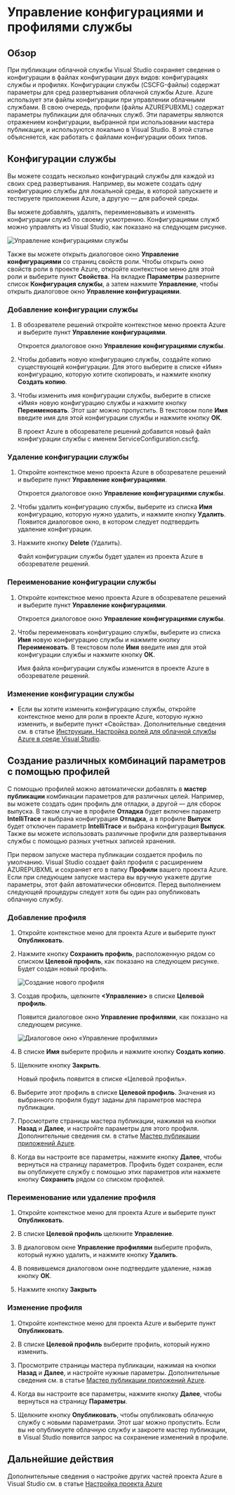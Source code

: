 <properties
   pageTitle="Управление конфигурациями и профилями службы"
   description="Узнайте, как работать с файлами конфигурации службы и файлами профилей, в которых хранятся параметры для сред развертывания и параметры публикации для облачных служб."
   services="visual-studio-online"
   documentationCenter="na"
   authors="kempb"
   manager="douge"
   editor="tglee" />
<tags
   ms.service="multiple"
   ms.devlang="dotnet"
   ms.topic="article"
   ms.tgt_pltfrm="na"
   ms.workload="multiple"
   ms.date="08/13/2015"
   ms.author="kempb" />

# Управление конфигурациями и профилями службы

## Обзор

При публикации облачной службы Visual Studio сохраняет сведения о конфигурации в файлах конфигурации двух видов: конфигурациях службы и профилях. Конфигурации службы (CSCFG-файлы) содержат параметры для сред развертывания облачной службы Azure. Azure использует эти файлы конфигурации при управлении облачными службами. В свою очередь, профили (файлы AZUREPUBXML) содержат параметры публикации для облачных служб. Эти параметры являются отражением конфигурации, выбранной при использовании мастера публикации, и используются локально в Visual Studio. В этой статье объясняется, как работать с файлами конфигурации обоих типов.

## Конфигурации службы

Вы можете создать несколько конфигураций службы для каждой из своих сред развертывания. Например, вы можете создать одну конфигурацию службы для локальной среды, в которой запускаете и тестируете приложения Azure, а другую — для рабочей среды.

Вы можете добавлять, удалять, переименовывать и изменять конфигурации служб по своему усмотрению. Конфигурациями служб можно управлять из Visual Studio, как показано на следующем рисунке.

![Управление конфигурациями службы](./media/vs-azure-tools-service-configurations-and-profiles-how-to-manage/manage-service-config.png)

Также вы можете открыть диалоговое окно **Управление конфигурациями** со страниц свойств роли. Чтобы открыть окно свойств роли в проекте Azure, откройте контекстное меню для этой роли и выберите пункт **Свойства**. На вкладке **Параметры** разверните список **Конфигурация службы**, а затем нажмите **Управление**, чтобы открыть диалоговое окно **Управление конфигурациями**.

### Добавление конфигурации службы

1. В обозревателе решений откройте контекстное меню проекта Azure и выберите пункт **Управление конфигурациями**.

    Откроется диалоговое окно **Управление конфигурациями службы**.

1. Чтобы добавить новую конфигурацию службы, создайте копию существующей конфигурации. Для этого выберите в списке «Имя» конфигурацию, которую хотите скопировать, и нажмите кнопку **Создать копию**.

1. Чтобы изменить имя конфигурации службы, выберите в списке «Имя» новую конфигурацию службы и нажмите кнопку **Переименовать**. Этот шаг можно пропустить. В текстовом поле **Имя** введите имя для этой конфигурации службы и нажмите кнопку **ОК**.

    В проект Azure в обозревателе решений добавится новый файл конфигурации службы с именем ServiceConfiguration.<New Name>cscfg.


### Удаление конфигурации службы

1. Откройте контекстное меню проекта Azure в обозревателе решений и выберите пункт **Управление конфигурациями**.

    Откроется диалоговое окно **Управление конфигурациями службы**.

1. Чтобы удалить конфигурацию службы, выберите из списка **Имя** конфигурацию, которую нужно удалить, и нажмите кнопку **Удалить**. Появится диалоговое окно, в котором следует подтвердить удаление конфигурации.

1. Нажмите кнопку **Delete** (Удалить).

     Файл конфигурации службы будет удален из проекта Azure в обозревателе решений.


### Переименование конфигурации службы

1. Откройте контекстное меню проекта Azure в обозревателе решений и выберите пункт **Управление конфигурациями**.

    Откроется диалоговое окно **Управление конфигурациями службы**.

1. Чтобы переименовать конфигурацию службы, выберите из списка **Имя** новую конфигурацию службы и нажмите кнопку **Переименовать**. В текстовом поле **Имя** введите имя для этой конфигурации службы и нажмите кнопку **ОК**.

    Имя файла конфигурации службы изменится в проекте Azure в обозревателе решений.

### Изменение конфигурации службы

- Если вы хотите изменить конфигурацию службы, откройте контекстное меню для роли в проекте Azure, которую нужно изменить, и выберите пункт «Свойства». Дополнительные сведения см. в статье [Инструкции. Настройка ролей для облачной службы Azure в среде Visual Studio](https://msdn.microsoft.com/library/azure/hh369931.aspx).

## Создание различных комбинаций параметров с помощью профилей

С помощью профилей можно автоматически добавлять в **мастер публикации** комбинации параметров для различных целей. Например, вы можете создать один профиль для отладки, а другой — для сборок выпуска. В таком случае в профиле **Отладка** будет включен параметр **IntelliTrace** и выбрана конфигурация **Отладка**, а в профиле **Выпуск** будет отключен параметр **IntelliTrace** и выбрана конфигурация **Выпуск**. Также вы можете использовать различные профили для развертывания службы с помощью разных учетных записей хранения.

При первом запуске мастера публикации создается профиль по умолчанию. Visual Studio создает файл профиля с расширением AZUREPUBXML и сохраняет его в папку **Профили** вашего проекта Azure. Если при следующем запуске мастера вы вручную укажете другие параметры, этот файл автоматически обновится. Перед выполнением следующей процедуры следует хотя бы один раз опубликовать облачную службу.

### Добавление профиля

1. Откройте контекстное меню для проекта Azure и выберите пункт **Опубликовать**.

1. Нажмите кнопку **Сохранить профиль**, расположенную рядом со списком **Целевой профиль**, как показано на следующем рисунке. Будет создан новый профиль.

    ![Создание нового профиля](./media/vs-azure-tools-service-configurations-and-profiles-how-to-manage/create-new-profile.png)

1. Создав профиль, щелкните **<Управление>** в списке **Целевой профиль**.

    Появится диалоговое окно **Управление профилями**, как показано на следующем рисунке.

    ![Диалоговое окно «Управление профилями»](./media/vs-azure-tools-service-configurations-and-profiles-how-to-manage/manage-profiles.png)

1. В списке **Имя** выберите профиль и нажмите кнопку **Создать копию**.

1. Щелкните кнопку **Закрыть**.

    Новый профиль появится в списке «Целевой профиль».

1. Выберите этот профиль в списке **Целевой профиль**. Значения из выбранного профиля будут заданы для параметров мастера публикации.

1. Просмотрите страницы мастера публикации, нажимая на кнопки **Назад** и **Далее**, и настройте параметры для этого профиля. Дополнительные сведения см. в статье [Мастер публикации приложений Azure](http://go.microsoft.com/fwlink/p/?LinkID=623085).

1. Когда вы настроите все параметры, нажмите кнопку **Далее**, чтобы вернуться на страницу параметров. Профиль будет сохранен, если вы опубликуете службу с помощью этих параметров или нажмете кнопку **Сохранить** рядом со списком профилей.

### Переименование или удаление профиля

1. Откройте контекстное меню для проекта Azure и выберите пункт **Опубликовать**.

1. В списке **Целевой профиль** щелкните **Управление**.

1. В диалоговом окне **Управление профилями** выберите профиль, который нужно удалить, и нажмите кнопку **Удалить**.

1. В появившемся диалоговом окне подтвердите удаление, нажав кнопку **ОК**.

1. Нажмите кнопку **Закрыть**

### Изменение профиля

1. Откройте контекстное меню для проекта Azure и выберите пункт **Опубликовать**.

1. В списке **Целевой профиль** выберите профиль, который нужно изменить.

1. Просмотрите страницы мастера публикации, нажимая на кнопки **Назад** и **Далее**, и настройте нужные параметры. Дополнительные сведения см. в статье [Мастер публикации приложений Azure](http://go.microsoft.com/fwlink/p/?LinkID=623085).

1. Когда вы настроите все параметры, нажмите кнопку **Далее**, чтобы вернуться на страницу **Параметры**.

1. Щелкните кнопку **Опубликовать**, чтобы опубликовать облачную службу с новыми параметрами. Этот шаг можно пропустить. Если вы не опубликуете облачную службу и закроете мастер публикации, в Visual Studio появится запрос на сохранение изменений в профиле.

## Дальнейшие действия

Дополнительные сведения о настройке других частей проекта Azure в Visual Studio см. в статье [Настройка проекта Azure](http://go.microsoft.com/fwlink/p/?LinkID=623075)

<!---HONumber=Sept15_HO3-->